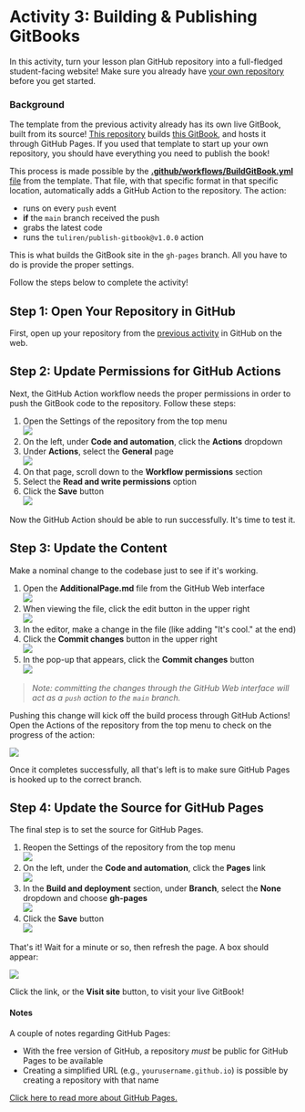 # Activity 3: Building & Publishing GitBooks
In this activity, turn your lesson plan GitHub repository into a full-fledged student-facing website! Make sure you already have [your own repository](YourOwnRepository.md) before you get started.

### Background
The template from the previous activity already has its own live GitBook, built from its source! [This repository](https://github.com/hylandtechoutreach/lesson-plan-template) builds [this GitBook](https://hylandtechoutreach.github.io/lesson-plan-template/), and hosts it through GitHub Pages. If you used that template to start up your own repository, you should have everything you need to publish the book!

This process is made possible by the [**.github/workflows/BuildGitBook.yml** file](https://github.com/hylandtechoutreach/lesson-plan-template/blob/main/.github/workflows/BuildGitBook.yml) from the template. That file, with that specific format in that specific location, automatically adds a GitHub Action to the repository. The action:

- runs on every `push` event
- **if** the `main` branch received the push
- grabs the latest code
- runs the `tuliren/publish-gitbook@v1.0.0` action

This is what builds the GitBook site in the `gh-pages` branch. All you have to do is provide the proper settings.

Follow the steps below to complete the activity!

## Step 1: Open Your Repository in GitHub
First, open up your repository from the [previous activity](YourOwnRepository.md) in GitHub on the web.

## Step 2: Update Permissions for GitHub Actions
Next, the GitHub Action workflow needs the proper permissions in order to push the GitBook code to the repository. Follow these steps:

1. Open the Settings of the repository from the top menu  
    ![](Assets/RepositorySettings.png)
1. On the left, under **Code and automation**, click the **Actions** dropdown
1. Under **Actions**, select the **General** page  
    ![](Assets/ActionsGeneralSettings.png)
1. On that page, scroll down to the **Workflow permissions** section
1. Select the **Read and write permissions** option
1. Click the **Save** button  
    ![](Assets/WorkflowReadWriteSave.png)

Now the GitHub Action should be able to run successfully. It's time to test it.

## Step 3: Update the Content
Make a nominal change to the codebase just to see if it's working.

1. Open the **AdditionalPage.md** file from the GitHub Web interface  
    ![](Assets/OpenAdditionalPage.png)
1. When viewing the file, click the edit button in the upper right  
    ![](Assets/EditAdditionalPage.png)
1. In the editor, make a change in the file (like adding "It's cool." at the end)
1. Click the **Commit changes** button in the upper right  
    ![](Assets/CommitAdditionalPage.png)
1. In the pop-up that appears, click the **Commit changes** button  
    ![](Assets/CommitCommit.png)

>_Note: committing the changes through the GitHub Web interface will act as a `push` action to the `main` branch._

Pushing this change will kick off the build process through GitHub Actions! Open the Actions of the repository from the top menu to check on the progress of the action:

![](Assets/CheckActionProgress.png)

Once it completes successfully, all that's left is to make sure GitHub Pages is hooked up to the correct branch.

## Step 4: Update the Source for GitHub Pages
The final step is to set the source for GitHub Pages.

1. Reopen the Settings of the repository from the top menu  
    ![](Assets/RepositorySettings.png)
1. On the left, under the **Code and automation**, click the **Pages** link  
    ![](Assets/PagesLink.png)
1. In the **Build and deployment** section, under **Branch**, select the **None** dropdown and choose **gh-pages**  
    ![](Assets/SelectGhPages.png)
1. Click the **Save** button  
    ![](Assets/SaveGhPages.png)

That's it! Wait for a minute or so, then refresh the page. A box should appear:

![](Assets/SiteIsLive.png)

Click the link, or the **Visit site** button, to visit your live GitBook!

#### Notes
A couple of notes regarding GitHub Pages:

- With the free version of GitHub, a repository _must_ be public for GitHub Pages to be available
- Creating a simplified URL (e.g., `yourusername.github.io`) is possible by creating a repository with that name

[Click here to read more about GitHub Pages.](https://docs.github.com/en/pages/quickstart)
